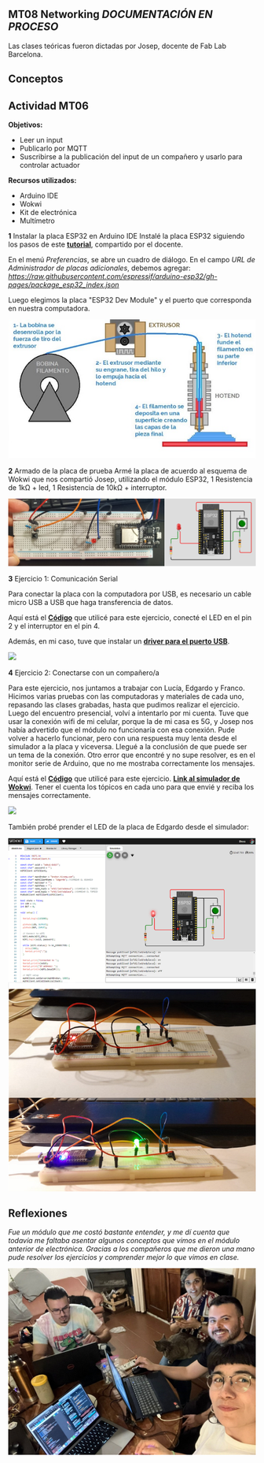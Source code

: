 ## MT08 Networking  *DOCUMENTACIÓN EN PROCESO*

Las clases teóricas fueron dictadas por Josep, docente de Fab Lab Barcelona.


## Conceptos 




## Actividad MT06

**Objetivos:**

- Leer un input 
- Publicarlo por MQTT
- Suscribirse a la publicación del input de un compañero y usarlo para controlar actuador

**Recursos utilizados:**

- Arduino IDE
- Wokwi
- Kit de electrónica
- Multímetro 


**1**  Instalar la placa ESP32 en Arduino IDE
Instalé la placa ESP32 siguiendo los pasos de este **[tutorial](https://randomnerdtutorials.com/installing-the-esp32-board-in-arduino-ide-windows-instructions/)**, compartido por el docente. 

En el menú *Preferencias*, se abre un cuadro de diálogo. En el campo *URL de Administrador de placas adicionales*, debemos agregar: *https://raw.githubusercontent.com/espressif/arduino-esp32/gh-pages/package_esp32_index.json*

Luego elegimos la placa "ESP32 Dev Module" y el puerto que corresponda en nuestra computadora.

![](../images/fdm.jpg)


**2** Armado de la placa de prueba
Armé la placa de acuerdo al esquema de Wokwi que nos compartió Josep, utilizando el módulo ESP32, 1 Resistencia de 1kΩ + led,  1 Resistencia de 10kΩ + interruptor.

![](../images/MT06/esquemaplaca.jpg)


**3** Ejercicio 1: Comunicación Serial

Para conectar la placa con la computadora por USB, es necesario un cable micro USB a USB que haga transferencia de datos.

Aquí está el **[Código](https://docs.google.com/document/d/1UMc_qvElfFw0MUEJ-5eqEtJEGUaGrUDGHLj8q1K5aBM/edit?usp=sharing)** que utilicé para este ejercicio, conecté el LED en el pin 2 y el interruptor en el pin 4.

Además, en mi caso, tuve que instalar un **[driver para el puerto USB](https://www.silabs.com/developers/usb-to-uart-bridge-vcp-drivers)**.

![](../images/MT06/ej1.gif)


**4** Ejercicio 2: Conectarse con un compañero/a

Para este ejercicio, nos juntamos a trabajar con Lucía, Edgardo y Franco.
Hicimos varias pruebas con las computadoras y materiales de cada uno, repasando las clases grabadas, hasta que pudimos realizar el ejercicio.
Luego del encuentro presencial, volví a intentarlo por mi cuenta. Tuve que usar la conexión wifi de mi celular, porque la de mi casa es 5G, y Josep nos había advertido que el módulo no funcionaría con esa conexión. Pude volver a hacerlo funcionar, pero con una respuesta muy lenta desde el simulador a la placa y viceversa. Llegué a la conclusión de que puede ser un tema de la conexión.
Otro error que encontré y no supe resolver, es en el monitor serie de Arduino, que no me mostraba correctamente los mensajes.

Aquí está el **[Código](https://docs.google.com/document/d/1CsM0c7ySZivnFYKbRN0Cm0JNbJxmrPOhX3HlvLOeLHM/edit?usp=sharing)** que utilicé para este ejercicio.
**[Link al simulador de Wokwi](https://wokwi.com/projects/409772788566161409)**. Tener el cuenta los tópicos en cada uno para que envié y reciba los mensajes correctamente.

![](../images/MT06/ej2.gif)


También probé prender el LED de la placa de Edgardo desde el simulador:

![](../images/MT06/simuladorED.PNG)


## Reflexiones

*Fue un módulo que me costó bastante entender, y me dí cuenta que todavía me faltaba asentar algunos conceptos que vimos en el módulo anterior de electrónica. Gracias a los compañeros que me dieron una mano pude resolver los ejercicios y comprender mejor lo que vimos en clase.* 

![](../images/MT06/reu.jpeg)

